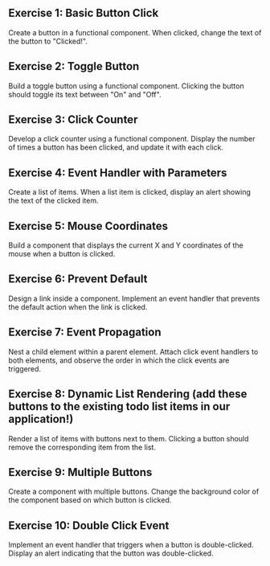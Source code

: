 ## Exercise 1: Basic Button Click
Create a button in a functional component. When clicked, change the text of the button to "Clicked!".

## Exercise 2: Toggle Button
Build a toggle button using a functional component. Clicking the button should toggle its text between "On" and "Off".

## Exercise 3: Click Counter
Develop a click counter using a functional component. Display the number of times a button has been clicked, and update it with each click.

## Exercise 4: Event Handler with Parameters
Create a list of items. When a list item is clicked, display an alert showing the text of the clicked item.

## Exercise 5: Mouse Coordinates
Build a component that displays the current X and Y coordinates of the mouse when a button is clicked.

## Exercise 6: Prevent Default
Design a link inside a component. Implement an event handler that prevents the default action when the link is clicked.

## Exercise 7: Event Propagation
Nest a child element within a parent element. Attach click event handlers to both elements, and observe the order in which the click events are triggered.

## Exercise 8: Dynamic List Rendering (add these buttons to the existing todo list items in our application!)
Render a list of items with buttons next to them. Clicking a button should remove the corresponding item from the list.

## Exercise 9: Multiple Buttons
Create a component with multiple buttons. Change the background color of the component based on which button is clicked.

## Exercise 10: Double Click Event
Implement an event handler that triggers when a button is double-clicked. Display an alert indicating that the button was double-clicked.